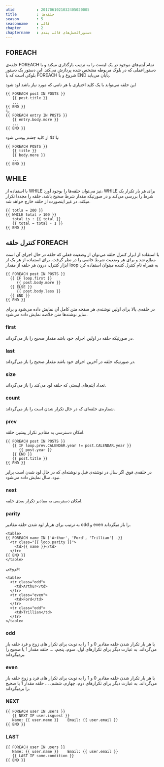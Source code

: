 ```yaml
---
utid          : 2017061021032405020005
title         : حلقه‌ها
season        : 5
seasonname    : قالب
chapter       : 2
chaptername   : دستورالعمل‌های قالب بندی
---
```



<h2>FOREACH</h2>

<p>حلقه‌ی FOREACH تمام آیتم‌های موجود در یک لیست را به ترتیب بارگذاری میکند و با دستوراعملی که در بلوک مربوطه مشخص شده پردازش می‌کند. این دستور یک دستور بلوکی است که با FOREACH شروع و با END پایان می‌یابد.</p>

<p>این حلقه می‌تواند با یک کلید اختیاری با هر نامی که مورد نیاز باشد لود شود</p>

<pre><code>{{ FOREACH post IN POSTS }}
   {{ post.title }}
   ...
{{ END }}
یا
{{ FOREACH entry IN POSTS }}
   {{ entry.body.more }}
   ...
{{ END }}
</code></pre>

<p>یا کلا از کلید چشم پوشی شود:</p>

<pre><code>{{ FOREACH POSTS }}
   {{ title }}
   {{ body.more }}
   ...
{{ END }}
</code></pre>

<h2>WHILE</h2>

<p>با استفاده از WHILE نیز می‌توان حلقه‌ها را بوجود آورد، WHILE برای هر بار تکرار یک شرط را بررسی می‌کند و در صورتیکه مقدار شرط صحیح باشد، حلقه را مجددا تکرار میکند، در غیر اینصورت از حلقه خارج خواهد شد.</p>

<pre><code>{{ totla = 200 }}
{{ WHILE total &gt; 100 }}
   total is : {{ total }}
   {{ total = total - 1 }}
{{ END }}
</code></pre>

<h2>کنترل حلقه FOREACH</h2>

<p>با استفاده از ابزار کنترل حلقه می‌توان از وضعیت فعلی که حلقه در حال اجرای آن است مطلع شد و برای هر وضعیت شرط خاصی را در نظر گرفت. برای استفاده از هر یک از ابزار کنترل، درون هر حلقه از مقدار loop به همراه نام کنترل کننده میتوان استفاده کرد</p>

<pre><code>{{ FOREACH post IN POSTS }}
  {{ IF loop.first }}
     {{ post.body.more }}
  {{ ELSE }}
     {{ post.body.less }}
  {{ END }}
{{ END }}
</code></pre>

<p>در حلقه‌ی بالا برای اولین نوشته‌ی هر صفحه متن کامل آن نمایش داده می‌شود و برای سایر نوشته‌ها متن خلاصه نمایش داده می‌شود.</p>

<h3>first</h3>

<p>در صورتیکه حلقه در اولین اجرای خود باشد مقدار صحیح را باز می‌گرداند.</p>

<h3>last</h3>

<p>در صورتیکه حلقه در آخرین اجرای خود باشد مقدار صحیح را باز می‌گرداند.</p>

<h3>size</h3>

<p>تعداد آیتم‌های لیستی که حلقه لود می‌کند را باز می‌گرداند.</p>

<h3>count</h3>

<p>شماره‌ی حلقه‌ای که در حال تکرار شدن است را باز می‌گرداند.</p>

<h3>prev</h3>

<p>امکان دسترسی به مقادیر تکرار پیشین حلقه.</p>

<pre><code>{{ FOREACH post IN POSTS }}
   {{ IF loop.prev.CALENDAR.year != post.CALENDAR.year }}
      {{ post.year }}
   {{ END }}
   {{ post.title }}
{{ END }}
</code></pre>

<p>در حلقه‌ی فوق اگر سال در نوشته‌ی قبل و نوشته‌ای که در حال لود شدن است برابر نبود، سال نمایش داده می‌شود.</p>

<h3>next</h3>

<p>امکان دسترسی به مقادیر تکرار بعدی حلقه‌.</p>

<h3>parity</h3>

<p>به ترتیب برای هربار لود شدن حلقه مقادیر odd و even را باز میگرداند.</p>

<pre><code>&lt;table&gt;
{{ FOREACH name IN ['Arthur', 'Ford', 'Trillian'] -}}
  &lt;tr class="{{ loop.parity }}"&gt;
    &lt;td&gt;{{ name }}&lt;/td&gt;
  &lt;/tr&gt;
{{ END }}
&lt;/table&gt;
</code></pre>

<p>خروجی:</p>

<pre><code>&lt;table&gt;
  &lt;tr class="odd"&gt;
    &lt;td&gt;Arthur&lt;/td&gt;
  &lt;/tr&gt;
  &lt;tr class="even"&gt;
    &lt;td&gt;Ford&lt;/td&gt;
  &lt;/tr&gt;
  &lt;tr class="odd"&gt;
    &lt;td&gt;Trillian&lt;/td&gt;
  &lt;/tr&gt;
&lt;/table&gt;
</code></pre>

<h3>odd</h3>

<p>با هر بار تکرار شدن حلقه مقادیر 0 و 1 را به نوبت برای تکرار های زوج و فرد حلقه باز می‌گرداند. به عبارت دیگر برای تکرارهای اول، سوم، پنجم، ... حلقه مقدار 1 یا صحیح را برمیگر‌داند.</p>

<h3>even</h3>

<p>با هر بار تکرار شدن حلقه مقادیر 0 و 1 را به نوبت برای تکرار های فرد و زوج حلقه باز می‌گرداند. به عبارت دیگر برای تکرارهای دوم، چهارم، ششم، ... حلقه مقدار 1 یا صحیح را برمیگر‌داند.</p>

<h3>NEXT</h3>

<pre><code>{{ FOREACH user IN users }}
   {{ NEXT IF user.isguest }}
   Name: {{ user.name }}    Email: {{ user.email }}
{{ END }}
</code></pre>

<h3>LAST</h3>

<pre><code>{{ FOREACH user IN users }}
   Name: {{ user.name }}    Email: {{ user.email }}
   {{ LAST IF some.condition }}
{{ END }}
</code></pre>


